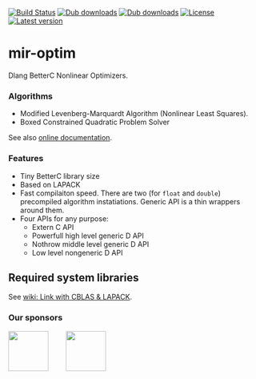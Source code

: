 [![Build Status](https://travis-ci.org/libmir/mir-optim.svg?branch=master)](https://travis-ci.org/libmir/mir-optim)
[![Dub downloads](https://img.shields.io/dub/dt/mir-optim.svg)](http://code.dlang.org/packages/mir-optim)
[![Dub downloads](https://img.shields.io/dub/dm/mir-optim.svg)](http://code.dlang.org/packages/mir-optim)
[![License](https://img.shields.io/dub/l/mir-optim.svg)](http://code.dlang.org/packages/mir-optim)
[![Latest version](https://img.shields.io/dub/v/mir-optim.svg)](http://code.dlang.org/packages/mir-optim)

# mir-optim

Dlang BetterC Nonlinear Optimizers.

### Algorithms
 
 - Modified Levenberg-Marquardt Algorithm (Nonlinear Least Squares).
 - Boxed Constrained Quadratic Problem Solver

See also [online documentation](http://mir-optim.libmir.org).

### Features

 - Tiny BetterC library size
 - Based on LAPACK
 - Fast compilaiton speed. There are two  (for `float` and `double`) precompiled algorithm instatiations. Generic API is a thin wrappers around them.
 - Four APIs for any purpose:
    * Extern C API
    * Powerfull high level generic D API
    * Nothrow middle level generic D API
    * Low level nongeneric D API

## Required system libraries

See [wiki: Link with CBLAS & LAPACK](https://github.com/libmir/mir-lapack/wiki/Link-with-CBLAS-&-LAPACK).

### Our sponsors

[<img src="https://raw.githubusercontent.com/libmir/mir-algorithm/master/images/symmetry.png" height="80" />](http://symmetryinvestments.com/) 	&nbsp; 	&nbsp;	&nbsp;	&nbsp;
[<img src="https://raw.githubusercontent.com/libmir/mir-algorithm/master/images/kaleidic.jpeg" height="80" />](https://github.com/kaleidicassociates)
